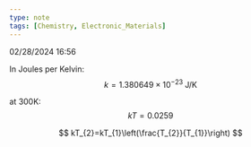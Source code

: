 ```yaml
---
type: note
tags: [Chemistry, Electronic_Materials]
---
```

02/28/2024 16:56

  


In Joules per Kelvin:
$$
k=1.380649\times10^{-23}\;\text{J/K}
$$

at 300K:
$$
kT=0.0259
$$


$$
kT_{2}=kT_{1}\left(\frac{T_{2}}{T_{1}}\right)
$$